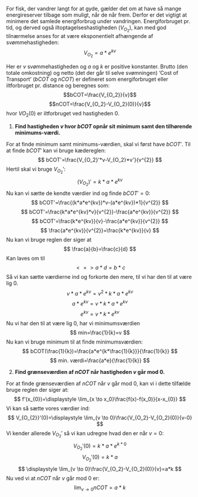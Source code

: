 For fisk, der vandrer langt for at gyde, gælder det om at have så mange energireserver tilbage som muligt, når de når frem. Derfor er det vigtigt at minimere det samlede energiforbrug under vandringen. Energiforbruget pr. tid, og derved også iltoptagelseshastigheden ($V_{O_2}$), kan med god tilnærmelse anses for at være eksponentielt afhængende af svømmehastigheden:
$$
V_{O_{2}}=a*e^{kv}
$$

Her er $v$ svømmehastigheden og $a$ og $k$ er positive konstanter. Brutto (den totale omkostning) og netto (det der går til selve svømningen) ‘Cost of Transport’ ($bCOT$ og $nCOT$) er defineret som energiforbruget eller iltforbruget pr. distance og beregnes som:
$$bCOT=\frac{V_{O_2}}{v}$$
$$nCOT=\frac{V_{O_2}-V_{O_2}(0)}{v}$$
hvor $V{O_2}(0)$ er iltforbruget ved hastigheden 0.

1. **Find hastigheden $v$ hvor $bCOT$ opnår sit minimum samt den tilhørende minimums-værdi.**

For at finde minimum samt minimums-værdien, skal vi først have $bCOT'$.  Til at finde $bCOT'$ kan vi bruge kædereglen:
$$
bCOT'=\frac{V_{O_2}'*v-V_{O_2}*v'}{v^{2}}
$$
Hertil skal vi bruge $V_{O_2}'$:
$$
(V_{O_2})'=k*a*e^{kv}
$$
Nu kan vi sætte de kendte værdier ind og finde $bCOT'=0$:
$$
bCOT'=\frac{(k*a*e^{kv})*v-(a*e^{kv})*1}{v^{2}}
$$
$$
bCOT'=\frac{k*a*e^{kv}*v}{v^{2}}-\frac{a*e^{kv}}{v^{2}}
$$
$$
bCOT'=\frac{k*e^{kv}}{v}-\frac{a*e^{kv}}{v^{2}}
$$
$$
\frac{a*e^{kv}}{v^{2}}=\frac{k*e^{kv}}{v}
$$
Nu kan vi bruge reglen der siger at
$$
\frac{a}{b}=\frac{c}{d}
$$
Kan laves om til
$$
<=> a*d=b*c
$$
Så vi kan sætte værdierne ind og forkorte den mere, til vi har den til at være lig 0.
$$
v*a*e^{kv}=v^2*k*a*e^{kv}
$$
$$
a*e^{kv}=v*k*a*e^{kv}
$$
$$
e^{kv}=v*k*e^{kv}
$$
Nu vi har den til at være lig 0, har vi minimumsværdien
$$
min=\frac{1}{k}=v
$$
Nu kan vi bruge minimum til at finde minimumsværdien:
$$
bCOT(\frac{1}{k})=\frac{a*e^{k*\frac{1}{k}}}{\frac{1}{k}}
$$
$$
min. værdi=\frac{a*e}{\frac{1}{k}}
$$



2. **Find grænseværdien af $nCOT$ når hastigheden $v$ går mod 0.**

For at finde grænseværdien af $nCOT$ når $v$ går mod 0, kan vi i dette tilfælde bruge reglen der siger at:
$$
f'(x_{0})=\displaystyle \lim_{x \to x_0}\frac{f(x)-f(x_0)}{x-x_{0}}
$$
Vi kan så sætte vores værdier ind:
$$
V_{O_{2}}'(0)=\displaystyle \lim_{v \to 0}\frac{V_{O_2}-V_{O_2}(0)}{v-0}
$$
Vi kender allerede $V_{O_2}'$ så vi kan udregne hvad den er når $v=0$:
$$
V_{O_2}'(0)=k*a*e^{k*0}
$$
$$
V_{O_2}'(0)=k*a
$$
$$
\displaystyle \lim_{v \to 0}\frac{V_{O_2}-V_{O_2}(0)}{v}=a*k
$$
Nu ved vi at $nCOT$ når $v$ går mod 0 er:
$$
\lim_{v \to 0}nCOT=a*k
$$
